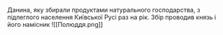 Данина, яку збирали продуктами натурального господарства, з підлеглого населення Київської Русі раз на рік. Збір проводив князь і його намісник
![[Полюддя.png]]